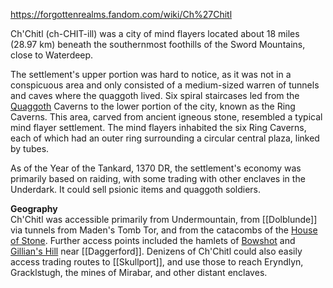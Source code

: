 https://forgottenrealms.fandom.com/wiki/Ch%27Chitl

Ch'Chitl (ch-CHIT-ill) was a city of mind flayers located about 18 miles (28.97 km) beneath the southernmost foothills of the Sword Mountains, close to Waterdeep.

The settlement's upper portion was hard to notice, as it was not in a conspicuous area and only consisted of a medium-sized warren of tunnels and caves where the quaggoth lived. Six spiral staircases led from the [Quaggoth](https://forgottenrealms.fandom.com/wiki/Quaggoth) Caverns to the lower portion of the city, known as the Ring Caverns. This area, carved from ancient igneous stone, resembled a typical mind flayer settlement. The mind flayers inhabited the six Ring Caverns, each of which had an outer ring surrounding a circular central plaza, linked by tubes.

As of the Year of the Tankard, 1370 DR, the settlement's economy was primarily based on raiding, with some trading with other enclaves in the Underdark. It could sell psionic items and quaggoth soldiers.

**Geography**  
Ch'Chitl was accessible primarily from Undermountain, from [[Dolblunde]] via tunnels from Maden's Tomb Tor, and from the catacombs of the [House of Stone](https://forgottenrealms.fandom.com/wiki/House_of_Stone). Further access points included the hamlets of [Bowshot](https://forgottenrealms.fandom.com/wiki/Bowshot) and [Gillian's Hill](https://forgottenrealms.fandom.com/wiki/Gillian%27s_Hill) near [[Daggerford]]. Denizens of Ch'Chitl could also easily access trading routes to [[Skullport]], and use those to reach Eryndlyn, Gracklstugh, the mines of Mirabar, and other distant enclaves.